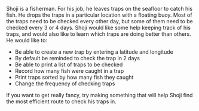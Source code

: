 Shoji is a fisherman.  For his job, he leaves traps on the seafloor to catch his fish.  He drops the traps in a particular location with a floating buoy.  Most of the traps need to be checked every other day, but some of them need to be checked every 3 or 4 days.  Shoji would like some help keeping track of his traps, and would also like to learn which traps are doing better than others.  He would like to:
* Be able to create a new trap by entering a latitude and longitude
* By default be reminded to check the trap in 2 days
* Be able to print a list of traps to be checked
* Record how many fish were caught in a trap
* Print traps sorted by how many fish they caught
* Change the frequency of checking traps

If you want to get really fancy, try making something that will help Shoji find the most efficient route to check his traps in.